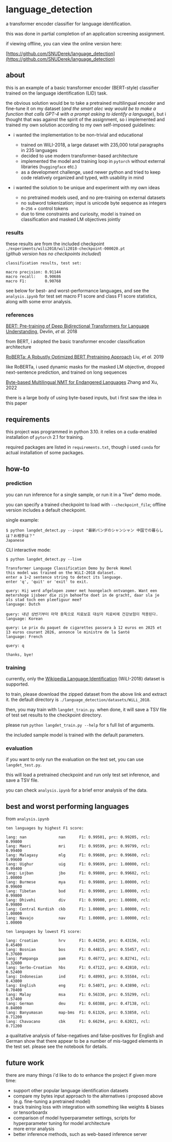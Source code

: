 # language_detection

a transformer encoder classifier for language identification.

this was done in partial completion of an application screening assignment.

if viewing offline, you can view the online version here:

[https://github.com/SNUDerek/language_detection](https://github.com/SNUDerek/language_detection)

## about

this is an example of a basic transformer encoder (BERT-style) classifier trained on the language identification (LID) task.

the obvious solution would be to take a pretrained multilingual encoder and fine-tune it on my dataset (*and the smart alec way would be to make a function that calls GPT-4 with a prompt asking to identify a language*), but i thought that was against the spirit of the assignment, so i implemented and trained my own solution according to my own self-imposed guidelines:

- i wanted the implementation to be non-trivial and educational
    - trained on WiLI-2018, a large dataset with 235,000 total paragraphs in 235 languages
    - decided to use modern transformer-based architecture
    - implemented the model and training loop in `pytorch` without external libraries (`huggingface` etc.)
    - as a development challenge, used newer python and tried to keep code relatively organized and typed, with usability in mind

- i wanted the solution to be unique and experiment with my own ideas
    - no pretrained models used, and no pre-training on external datasets
    - no subword tokenization; input is unicode byte sequence as integers `0~256` + control tokens
    - due to time constraints and curiosity, model is trained on classification and masked LM objectives jointly 

### results

these results are from the included checkpoint `./experiments/wili2018/wili2018-checkpoint-000020.pt`  
(*github version has no checkpoints included*)

```
classification results, test set:

macro precision: 0.91144
macro recall:    0.90686
macro F1:        0.90768
```

see below for best- and worst-performance languages, and see the `analysis.ipynb` for test set macro F1 score and class F1 score statistics, along with some error analysis.

### references

[BERT: Pre-training of Deep Bidirectional Transformers for Language Understanding](https://arxiv.org/abs/1810.04805), Devlin, *et al.* 2018

from BERT, i adopted the basic transformer encoder classification architecture

[RoBERTa: A Robustly Optimized BERT Pretraining Approach](https://arxiv.org/abs/1907.11692) Liu, *et al.* 2019

like RoBERTa, i used dynamic masks for the masked LM objective, dropped next-sentence prediction, and trained on long sequences

[Byte-based Multilingual NMT for Endangered Languages](https://aclanthology.org/2022.coling-1.388/) Zhang and Xu, 2022

there is a large body of using byte-based inputs, but i first saw the idea in this paper

## requirements

this project was programmed in python 3.10. it relies on a cuda-enabled installation of `pytorch` 2.1 for training.

required packages are listed in `requirements.txt`, though i used `conda` for actual installation of some packages. 

## how-to

### prediction

you can run inference for a single sample, or run it in a "live" demo mode.

you can specify a trained checkpoint to load with `--checkpoint_file`; offline version includes a default checkpoint.

single example:

```
$ python langdet_detect.py --input "最新パンダのシャンシャン 中国での暮らしは？お相手は？"
Japanese
```

CLI interactive mode:

```
$ python langdet_detect.py --live

Transformer Language Classification Demo by Derek Homel
this model was trained on the WiLI-2018 dataset.
enter a 1~2 sentence string to detect its language.
enter 'q', 'quit' or 'exit' to exit.

query: Hij werd afgelopen zomer met hoongelach ontvangen. Want een metershoge ijsbeer die zijn behoefte doet in de gracht, daar sla je als stad toch een pleefiguur mee?
language: Dutch

query: 내년 상반기부터 마약 중독으로 치료보호 대상자 치료비에 건강보험이 적용된다.
language: Korean

query: Le prix du paquet de cigarettes passera à 12 euros en 2025 et 13 euros courant 2026, annonce le ministre de la Santé
language: French

query: q

thanks, bye!
```

### training

currently, only the [Wikipedia Language Identification](https://zenodo.org/records/841984) (WiLI-2018) dataset is supported.

to train, please download the zipped dataset from the above link and extract it. the default directory is `./language_detection/datasets/WiLi_2018`.

then, you may train with `langdet_train.py`. when done, it will save a TSV file of test set results to the checkpoint directory.

please run `python langdet_train.py --help` for s full list of arguments. 

the included sample model is trained with the default parameters.

### evaluation

if you want to only run the evaluation on the test set, you can use `langdet_test.py`.

this will load a pretrained checkpoint and run only test set inference, and save a TSV file.

you can check `analysis.ipynb` for a brief error analysis of the data.

## best and worst performing languages

from `analysis.ipynb`

```
ten languages by highest F1 score:

lang: nan              nan     	F1: 0.99501, prc: 0.99205, rcl: 0.99800
lang: Maori            mri     	F1: 0.99599, prc: 0.99799, rcl: 0.99400
lang: Malagasy         mlg     	F1: 0.99600, prc: 0.99600, rcl: 0.99600
lang: Uighur           uig     	F1: 0.99699, prc: 1.00000, rcl: 0.99400
lang: Lojban           jbo     	F1: 0.99800, prc: 0.99602, rcl: 1.00000
lang: Burmese          mya     	F1: 0.99800, prc: 1.00000, rcl: 0.99600
lang: Tibetan          bod     	F1: 0.99900, prc: 1.00000, rcl: 0.99800
lang: Dhivehi          div     	F1: 0.99900, prc: 1.00000, rcl: 0.99800
lang: Central Kurdish  ckb     	F1: 1.00000, prc: 1.00000, rcl: 1.00000
lang: Navajo           nav     	F1: 1.00000, prc: 1.00000, rcl: 1.00000
```

```
ten languages by lowest F1 score:

lang: Croatian         hrv     	F1: 0.44250, prc: 0.43156, rcl: 0.45400
lang: Bosnian          bos     	F1: 0.44815, prc: 0.55457, rcl: 0.37600
lang: Pampanga         pam     	F1: 0.46772, prc: 0.82741, rcl: 0.32600
lang: Serbo-Croatian   hbs     	F1: 0.47122, prc: 0.42810, rcl: 0.52400
lang: Indonesian       ind     	F1: 0.48993, prc: 0.55584, rcl: 0.43800
lang: English          eng     	F1: 0.54071, prc: 0.43890, rcl: 0.70400
lang: Malay            msa     	F1: 0.56330, prc: 0.55299, rcl: 0.57400
lang: German           deu     	F1: 0.60388, prc: 0.47138, rcl: 0.84000
lang: Banyumasan       map-bms 	F1: 0.61326, prc: 0.53858, rcl: 0.71200
lang: Chavacano        cbk     	F1: 0.66294, prc: 0.62021, rcl: 0.71200
```

a qualitative analysis of false-negatives and false-positives for English and German show that there appear to be a number of mis-tagged elements in the test set. please see the notebook for details.

## future work

there are many things i'd like to do to enhance the project if given more time:

- support other popular language identification datasets
- compare my bytes input approach to the alternatives i proposed above (e.g. fine-tuning a pretrained model)
- track training loss with integration with something like weights & biases or tensorboardx
- comparison of model hyperparameter settings, scripts for hyperparameter tuning for model architecture
- more error analysis
- better inference methods, such as web-based inference server
